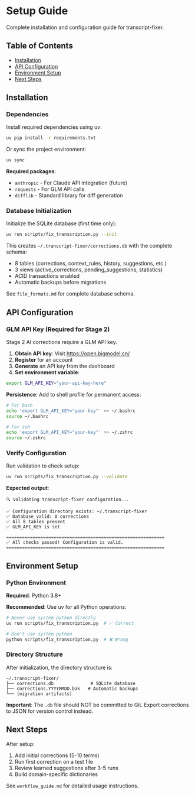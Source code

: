 # Setup Guide

Complete installation and configuration guide for transcript-fixer.

## Table of Contents

- [Installation](#installation)
- [API Configuration](#api-configuration)
- [Environment Setup](#environment-setup)
- [Next Steps](#next-steps)

## Installation

### Dependencies

Install required dependencies using uv:

```bash
uv pip install -r requirements.txt
```

Or sync the project environment:

```bash
uv sync
```

**Required packages**:
- `anthropic` - For Claude API integration (future)
- `requests` - For GLM API calls
- `difflib` - Standard library for diff generation

### Database Initialization

Initialize the SQLite database (first time only):

```bash
uv run scripts/fix_transcription.py --init
```

This creates `~/.transcript-fixer/corrections.db` with the complete schema:
- 8 tables (corrections, context_rules, history, suggestions, etc.)
- 3 views (active_corrections, pending_suggestions, statistics)
- ACID transactions enabled
- Automatic backups before migrations

See `file_formats.md` for complete database schema.

## API Configuration

### GLM API Key (Required for Stage 2)

Stage 2 AI corrections require a GLM API key.

1. **Obtain API key**: Visit https://open.bigmodel.cn/
2. **Register** for an account
3. **Generate** an API key from the dashboard
4. **Set environment variable**:

```bash
export GLM_API_KEY="your-api-key-here"
```

**Persistence**: Add to shell profile for permanent access:

```bash
# For bash
echo 'export GLM_API_KEY="your-key"' >> ~/.bashrc
source ~/.bashrc

# For zsh
echo 'export GLM_API_KEY="your-key"' >> ~/.zshrc
source ~/.zshrc
```

### Verify Configuration

Run validation to check setup:

```bash
uv run scripts/fix_transcription.py --validate
```

**Expected output**:
```
🔍 Validating transcript-fixer configuration...

✅ Configuration directory exists: ~/.transcript-fixer
✅ Database valid: 0 corrections
✅ All 8 tables present
✅ GLM_API_KEY is set

============================================================
✅ All checks passed! Configuration is valid.
============================================================
```

## Environment Setup

### Python Environment

**Required**: Python 3.8+

**Recommended**: Use uv for all Python operations:

```bash
# Never use system python directly
uv run scripts/fix_transcription.py  # ✅ Correct

# Don't use system python
python scripts/fix_transcription.py  # ❌ Wrong
```

### Directory Structure

After initialization, the directory structure is:

```
~/.transcript-fixer/
├── corrections.db              # SQLite database
├── corrections.YYYYMMDD.bak   # Automatic backups
└── (migration artifacts)
```

**Important**: The `.db` file should NOT be committed to Git. Export corrections to JSON for version control instead.

## Next Steps

After setup:
1. Add initial corrections (5-10 terms)
2. Run first correction on a test file
3. Review learned suggestions after 3-5 runs
4. Build domain-specific dictionaries

See `workflow_guide.md` for detailed usage instructions.
